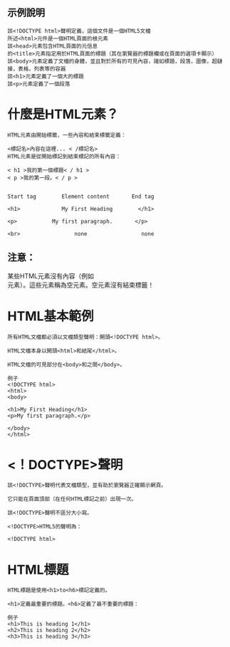 ## 示例說明
```
該<!DOCTYPE html>聲明定義，這個文件是一個HTML5文檔
所述<html>元件是一個HTML頁面的根元素
該<head>元素包含HTML頁面的元信息
的<title>元素指定用於HTML頁面的標題（其在瀏覽器的標題欄或在頁面的選項卡顯示）
該<body>元素定義了文檔的身體，並且對於所有的可見內容，諸如標題，段落，圖像，超鏈接，表格，列表等的容器
該<h1>元素定義了一個大的標題
該<p>元素定義了一個段落
```
# 什麼是HTML元素？
```
HTML元素由開始標籤，一些內容和結束標籤定義：

<標記名>內容在這裡... < /標記名>
HTML元素是從開始標記到結束標記的所有內容：

< h1 >我的第一個標題< / h1 >
< p >我的第一段。< / p >


Start tag	     Element content	   End tag

<h1>	         My First Heading	     </h1>

<p>	          My first paragraph.	    </p>

<br>	             none	              none

```
## 注意：

某些HTML元素沒有內容（例如<br>元素）。這些元素稱為空元素。空元素沒有結束標籤！

# HTML基本範例
```
所有HTML文檔都必須以文檔類型聲明：開頭<!DOCTYPE html>。

HTML文檔本身以開頭<html>和結尾</html>。

HTML文檔的可見部分在<body>和之間</body>。

例子
<!DOCTYPE html>
<html>
<body>

<h1>My First Heading</h1>
<p>My first paragraph.</p>

</body>
</html>
```
# <！DOCTYPE>聲明
```
該<!DOCTYPE>聲明代表文檔類型，並有助於瀏覽器正確顯示網頁。

它只能在頁面頂部（在任何HTML標記之前）出現一次。

該<!DOCTYPE>聲明不區分大小寫。

<!DOCTYPE>HTML5的聲明為：

<!DOCTYPE html>
```
# HTML標題
```
HTML標題是使用<h1>to<h6>標記定義的。

<h1>定義最重要的標題。<h6>定義了最不重要的標題： 

例子
<h1>This is heading 1</h1>
<h2>This is heading 2</h2>
<h3>This is heading 3</h3>
```


























